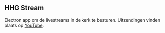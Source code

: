 HHG Stream
----------

Electron app om de livestreams in de kerk te besturen. Uitzendingen vinden plaats op [YouTube](https://www.youtube.com/c/HHGMiddelharnisSommelsdijk).
